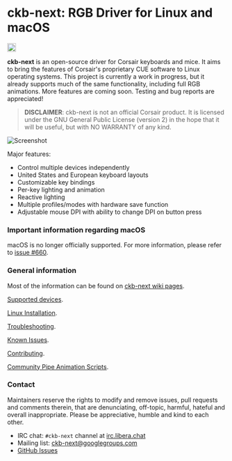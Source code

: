 # ckb-next: RGB Driver for Linux and macOS

<a target="_blank" href="https://web.libera.chat/?channels=#ckb-next"><img src="https://img.shields.io/badge/%23irc-libera.chat-blue.svg" height="20" alt="irc.libera.chat #ckb-next" /></a>

**ckb-next** is an open-source driver for Corsair keyboards and mice. It aims to bring the features of Corsair's proprietary CUE software to Linux operating systems. This project is currently a work in progress, but it already supports much of the same functionality, including full RGB animations. More features are coming soon. Testing and bug reports are appreciated!

> __DISCLAIMER__: ckb-next is not an official Corsair product. It is licensed under the GNU General Public License (version 2) in the hope that it will be useful, but with NO WARRANTY of any kind.

![Screenshot](https://i.imgur.com/zMK9jOP.png)

Major features:

- Control multiple devices independently
- United States and European keyboard layouts
- Customizable key bindings
- Per-key lighting and animation
- Reactive lighting
- Multiple profiles/modes with hardware save function
- Adjustable mouse DPI with ability to change DPI on button press

### Important information regarding macOS
macOS is no longer officially supported. For more information, please refer to [issue #660](https://github.com/ckb-next/ckb-next/issues/660).

### General information

Most of the information can be found on [ckb-next wiki pages](https://github.com/ckb-next/ckb-next/wiki).

[Supported devices](https://github.com/ckb-next/ckb-next/wiki/Supported-Hardware).

[Linux Installation](https://github.com/ckb-next/ckb-next/wiki/Linux-Installation).

[Troubleshooting](https://github.com/ckb-next/ckb-next/wiki/Troubleshooting).

[Known Issues](https://github.com/ckb-next/ckb-next/wiki/Known-issues).

[Contributing](https://github.com/ckb-next/ckb-next/wiki/Contributing).

[Community Pipe Animation Scripts](https://github.com/ckb-next/ckb-next/wiki/Community-Pipe-Scripts).

### Contact

Maintainers reserve the rights to modify and remove issues, pull requests and comments therein, that are denunciating, off-topic, harmful, hateful and overall inappropriate.
Please be appreciative, humble and kind to each other.

* IRC chat: `#ckb-next` channel at [irc.libera.chat](https://web.libera.chat/?channels=#ckb-next)
* Mailing list: [ckb-next@googlegroups.com](https://groups.google.com/forum/#!forum/ckb-next)
* [GitHub Issues](https://github.com/ckb-next/ckb-next/issues)
